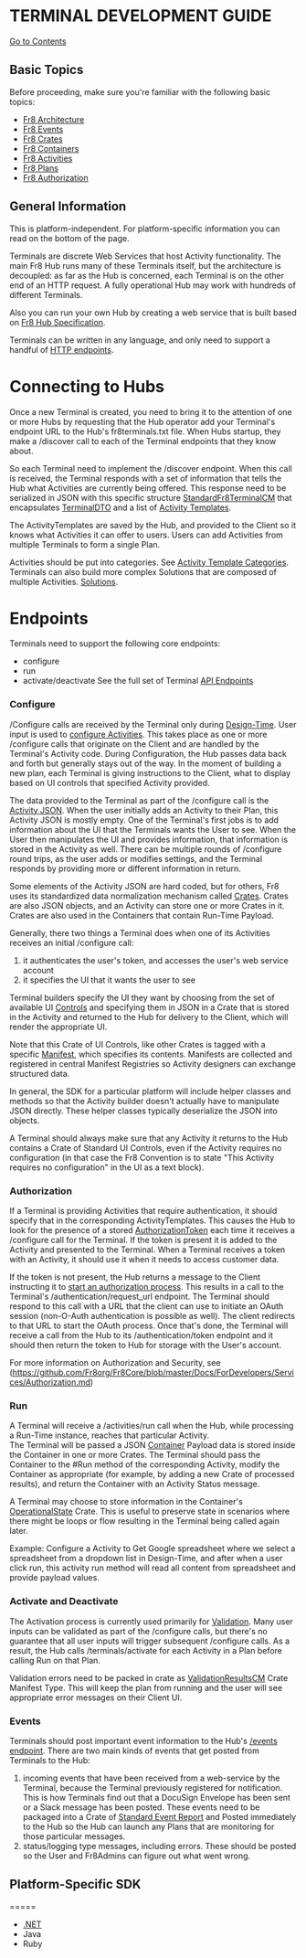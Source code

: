 # TERMINAL DEVELOPMENT GUIDE

[Go to Contents](https://github.com/Fr8org/Fr8Core/blob/master/Docs/Home.md)

## Basic Topics

Before proceeding, make sure you're familiar with the following basic topics:
*  [Fr8 Architecture](https://github.com/Fr8org/Fr8Core/blob/master/Docs/ForDevelopers/ArchitecturalModel.md)
*  [Fr8 Events](https://github.com/Fr8org/Fr8Core/blob/master/Docs/ForDevelopers/OperatingConcepts/Events.md)
*  [Fr8 Crates](https://github.com/Fr8org/Fr8Core/blob/master/Docs/ForDevelopers/Objects/CrateDTO.md)
*  [Fr8 Containers](https://github.com/Fr8org/Fr8Core/blob/master/Docs/ForDevelopers/Objects/Containers.md)
*  [Fr8 Activities](https://github.com/Fr8org/Fr8Core/blob/master/Docs/ForDevelopers/Objects/Activities.md)
*  [Fr8 Plans](https://github.com/Fr8org/Fr8Core/blob/master/Docs/ForDevelopers/Objects/Plans.md)
*  [Fr8 Authorization](https://github.com/Fr8org/Fr8Core/blob/master/Docs/ForDevelopers/Services/Authorization.md)

## General Information

This is platform-independent. For platform-specific information you can read on the bottom of the page.

Terminals are discrete Web Services that host Activity functionality.
The main Fr8 Hub runs many of these Terminals itself, but the architecture is decoupled: as far as the Hub is concerned, each Terminal is on the other end of an HTTP request. A fully operational Hub may work with hundreds of different Terminals.


Also you can run your own Hub by creating a web service that is built based on [Fr8 Hub Specification](https://github.com/Fr8org/Fr8Core/blob/master/Docs/ForDevelopers/Specifications/Fr8HubSpecification.md).

Terminals can be written in any language, and only need to support a handful of [HTTP endpoints](https://github.com/Fr8org/Fr8Core/blob/master/Docs/ForDevelopers/DevelopmentGuides/Terminals/TerminalEndpoints.md).

Connecting to Hubs
===

Once a new Terminal is created, you need to bring it to the attention of one or more Hubs by requesting that the Hub operator add your Terminal's endpoint URL to the Hub's fr8terminals.txt file. When Hubs startup, they make a /discover call to each of the Terminal endpoints that they know about.

So each Terminal need to implement the /discover endpoint. When this call is received, the Terminal responds with a set of information that tells the Hub what Activities are currently being offered.  This response need to be serialized in JSON with this specific structure  [StandardFr8TerminalCM](https://github.com/Fr8org/Fr8Core/blob/master/Docs/ForDevelopers/RegisteredManifests.md) that encapsulates [TerminalDTO](https://github.com/Fr8org/Fr8Core/blob/master/Docs/ForDevelopers/Objects/DataTransfer/TerminalDTO.md) and a list of [Activity Templates](https://github.com/Fr8org/Fr8Core/blob/master/Docs/ForDevelopers/Objects/ActivityTemplates.md).

The ActivityTemplates are saved by the Hub, and provided to the Client so it knows what Activities it can offer to users. Users can add Activities from multiple Terminals to form a single Plan.

 Activities should be put into categories. See [Activity Template Categories](https://github.com/Fr8org/Fr8Core/blob/master/Docs/ForDevelopers/Objects/ActivityTemplates.md#category). Terminals can also build more complex Solutions that are composed of multiple Activities.  [Solutions](https://github.com/Fr8org/Fr8Core/blob/master/Docs/ForDevelopers/OperatingConcepts/Solutions).

Endpoints
===

Terminals need to support the following core endpoints:
* configure
* run
* activate/deactivate
See the full set of Terminal [API Endpoints]((https://github.com/Fr8org/Fr8Core/blob/master/Docs/ForDevelopers/DevelopmentGuides/Terminals/TerminalEndpoints.md))

### Configure

/Configure calls are received by the Terminal only during [Design-Time](https://github.com/Fr8org/Fr8Core/blob/master/Docs/ForDevelopers/OperatingConcepts/Fr8Modes.md). User input is used to [configure Activities](https://github.com/Fr8org/Fr8Core/blob/master/Docs/ForDevelopers/OperatingConcepts/ActivityConfiguration.md). This takes place as one or more /configure calls that originate on the Client and are handled by the Terminal's Activity code. During Configuration, the Hub passes data back and forth but generally stays out of the way.  In the moment of building a new plan, each Terminal is giving instructions to the Client, what to display based on UI controls that specified Activity provided.

The data provided to the Terminal as part of the /configure call is the [Activity JSON](https://github.com/Fr8org/Fr8Core/blob/master/Docs/ForDevelopers/ActivityJSONDefinition.md). When the user initially adds an Activity to their Plan, this Activity JSON is mostly empty. One of the Terminal's first jobs is to add information about the UI that the Terminals wants the User to see. When the User then manipulates the UI and provides information, that information is stored in the Activity as well. There can be multiple rounds of /configure round trips, as the user adds or modifies settings, and the Terminal responds by providing more or different information in return.

Some elements of the Activity JSON are hard coded, but for others, Fr8 uses its standardized data normalization mechanism called [Crates](https://github.com/Fr8org/Fr8Core/blob/master/Docs/ForDevelopers/Objects/Crate.md). Crates are also JSON objects, and an Activity can store one or more Crates in it. Crates are also used in the Containers that contain Run-Time Payload. 

Generally, there two things a Terminal does when one of its Activities receives an initial /configure call:
1) it authenticates the user's token, and accesses the user's web service account
2) it specifies the UI that it wants the user to see

Terminal builders specify the UI they want by choosing from the set of available UI [Controls](https://github.com/Fr8org/Fr8Core/blob/master/Docs/ForDevelopers/DevelopmentGuides/ConfigurationControls.md) and specifying them in JSON in a Crate that is stored in the Activity and returned to the Hub for delivery to the Client, which will render the appropriate UI.

Note that this Crate of UI Controls, like other Crates is tagged with a specific [Manifest](https://github.com/Fr8org/Fr8Core/blob/master/Docs/ForDevelopers/Objects/CratesManifest.md), which specifies its contents. Manifests are collected and registered in central Manifest Registries so Activity designers can exchange structured data.

In general, the SDK for a particular platform will include helper classes and methods so that the Activity builder doesn't actually have to manipulate JSON directly. These helper classes typically deserialize the JSON into objects.

A Terminal should always make sure that any Activity it returns to the Hub contains a Crate of Standard UI Controls, even if the Activity requires no configuration (in that case the Fr8 Convention is to state "This Activity requires no configuration" in the UI as a text block).

### Authorization

If a Terminal is providing Activities that require authentication, it should specify that in the corresponding ActivityTemplates. This causes the Hub to look for the presence of a stored [AuthorizationToken](https://github.com/Fr8org/Fr8Core/blob/master/Docs/ForDevelopers/Objects/DataTransfer/AuthorizationTokenDTO.md) each time it receives a /configure call for the Terminal. If the token is present it is added to the Activity and presented to the Terminal. When a Terminal receives a token with an Activity, it should use it when it needs to access customer data.

If the token is not present, the Hub returns a message to the Client instructing it to [start an authorization process](https://github.com/Fr8org/Fr8Core/blob/master/Docs/ForDevelopers/Services/Authorization.md). This results in a call to the Terminal's /authentication/request_url endpoint. The Terminal should respond to this call with a URL that the client can use to initiate an OAuth session (non-O-Auth authentication is possible as well). The client redirects to that URL to start the OAuth process. Once that's done, the Terminal will receive a call from the Hub to its /authentication/token endpoint and it should then return the token to Hub  for storage with the User's account.

For more information on Authorization and Security, see (https://github.com/Fr8org/Fr8Core/blob/master/Docs/ForDevelopers/Services/Authorization.md)

### Run

A Terminal will receive a /activities/run call when the Hub, while processing a Run-Time instance, reaches that particular Activity.  
The Terminal will be passed a JSON [Container](https://github.com/Fr8org/Fr8Core/blob/master/Docs/ForDevelopers/Objects/Containers.md)
Payload data is stored inside the Container in one or more Crates. The Terminal should pass the Container to the #Run method of the corresponding Activity, modify the Container as appropriate (for example, by adding a new Crate of processed results), and return the Container with an Activity Status message.

A Terminal may choose to store information in the Container's [OperationalState](https://github.com/Fr8org/Fr8Core/blob/master/Docs/ForDevelopers/Objects/Activities/OperationalStateCM.md) Crate. This is useful to preserve state in scenarios where there might be loops or flow resulting in the Terminal being called again later.

Example: Configure a Activity to Get Google spreadsheet where we select a spreadsheet from a dropdown list in Design-Time, and after when a user click run, this activity run method will read all content from spreadsheet and provide payload values.

### Activate and Deactivate

The Activation process is currently used primarily for [Validation](https://github.com/Fr8org/Fr8Core/blob/master/Docs/ForDevelopers/OperatingConcepts/ActivitiesValidation.md). Many user inputs can be validated as part of the /configure calls, but there's no guarantee that all user inputs will trigger subsequent /configure calls. As a result, the Hub calls /terminals/activate for each Activity in a Plan before calling Run on that Plan.

Validation errors need to be packed in crate as [ValidationResultsCM](https://github.com/Fr8org/Fr8Core/blob/master/Docs/ForDevelopers/RegisteredManifests.md) Crate Manifest Type.
This will keep the plan from running and the user will see appropriate error messages on their Client UI.



### Events

Terminals should post important event information to the Hub's [/events endpoint](https://github.com/Fr8org/Fr8Core/blob/master/Docs/ForDevelopers/OperatingConcepts/Events.md). There are two main kinds of events that get posted from Terminals to the Hub:
1) incoming events that have been received from a web-service by the Terminal, because the Terminal previously registered for notification. This is how Terminals find out that a DocuSign Envelope has been sent or a Slack message has been posted. These events need to be packaged into a Crate of [Standard Event Report](https://github.com/Fr8org/Fr8Core/blob/master/Docs/ForDevelopers/RegisteredManifests.md) and Posted immediately to the Hub so the Hub can launch any Plans that are monitoring for those particular messages.
2) status/logging type messages, including errors. These should be posted so the User and Fr8Admins can figure out what went wrong.



## Platform-Specific SDK
=====
*  [.NET](https://github.com/Fr8org/Fr8Core/blob/master/Docs/ForDevelopers/DevelopmentGuides/Terminals/DevGuide_DotNet.md)
*  Java
*  Ruby
